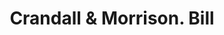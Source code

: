---
doi: 10.7916/D8184JQN
date_other: '1880'
date_other_textual: 1880-1889
form: printed ephemera
genre:
- Invoices
name:
- Crandall & Morrison
object_in_context_url: https://biggert.cul.columbia.edu/items/view/ave_biggert_01925
subject_hierarchical_geographic:
- Syracuse, New York, United States
subject_name:
- Crandall & Morrison
title: Crandall & Morrison. Bill
sort_title: Crandall & Morrison. Bill
call_number: ave_biggert_01925
coordinates:
- 43.04694444444444,-76.14444444444445
pid: ave_biggert_01925
identifiers: ave_biggert_01925
canvas_id: ldpd:397183
permalink: "/items/ave_biggert_01925/"
layout: iiif-image-page
---